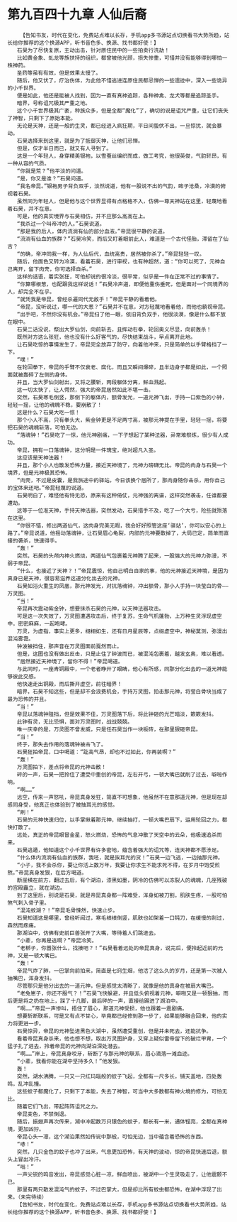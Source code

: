 # 第九百四十九章 人仙后裔
        【告知书友，时代在变化，免费站点难以长存，手机app多书源站点切换看书大势所趋，站长给你推荐的这个换源APP，听书音色多、换源、找书都好使！】
       石昊为了尽快复原，主动出击，针对原住民中的一些拍卖行洗劫！
       比如黄金象、虬龙等族扶持的组织，都曾被他光顾，损失惨重，可惜并没有能够得到哪怕一株神药。
       圣药等虽有有效，但是效果太慢了。
       随后，他又伏了，疗治伤体，为此他不惜逃进连原住民都忌惮的一些遗迹中，深入一些诡异的小千世界。
       便是如此，他还是能被人找到，因为一直有真神追踪，各种神禽、龙犬等都是追踪圣手。
       暗界，号称诅咒极其严重之地。
       这个小千世界极其广袤，种族众多，但是全都“魔化”了，确切的说是诅咒严重，让它们丧失了神智，只剩下了原始本能。
       无论是天神，还是一般的生灵，都已经进入疯狂期，平日间蛰伏不出，一旦惊扰，就会暴动。
       石昊选择来到这里，就是为了抵御天神，让他们忌惮。
       但是，仅才半日而已，就又有人寻到了。
       这是一个年轻人，身穿精美银袍，以雪蚕丝编织而成，做工考究，他很英俊，气韵轩昂，有一种从容的气质。
       “你就是荒？”他平淡的问道。
       “是，你又是谁？”石昊问道。
       “我名帝昆。”银袍男子背负双手，淡然说道，他有一股说不出的气韵，眸子沧桑，冷漠的俯视着石昊。
       虽然同为年轻人，但是他与这个世界显得有点格格不入，仿佛一尊天神站在这里，轻蔑地看着石昊，并不在意。
       可是，他的真实境界与石昊相仿，并不应那么高高在上。
       “我杀过一个叫帝冲的人。”石昊说道。
       “那是我的后人，体内流淌有仙的部分血液。”帝昆很平静的说道。
       “流淌有仙血的族群？”石昊冷笑，而后又盯着眼前此人，难道是一个古代怪胎，滞留在了仙古？
       “的确，帝冲同我一样，为人仙后代，血统高贵，居然被你杀了。”帝昆轻轻一叹。
       随后，他面色又转为冷漠，看着石昊，进行审视，也有种超然，道：“你可以死了，元神自己离开，留下肉壳，你可选择自杀。”
       这样的话语，着实张狂，可他却说的很冷淡，很平常，似乎是一件在正常不过的事情了。
       “你算哪根葱，也配跟我这样说话！”石昊冷声道，即便他重伤垂死，但是面对一个同境界的人，却完全不在乎。
       “就凭我是帝昆，曾经杀遍同代无敌手！”帝昆平静的看着他。
       “帝昆，没听说过，哪一代的大葱？”石昊并不在意，对方轻蔑地看着他，而他也藐视帝昆。
       “出手吧，不然你没有机会。”帝昆扫了他一眼，依旧背负双手，他很淡漠，像是什么都不放在眼中。
       石昊二话没说，祭出大罗仙剑，向前斩去，且挥动右拳，轮回奥义尽显，向前轰杀！
       既然对方这么张狂，他也没有什么好客气的，尽快结束战斗，早点离开此地。
       让石昊吃惊的事情发生了，帝昆完全放弃了防守，向着他冲来，只是简单的以手臂格挡了一下。
       “噗！”
       在轮回拳下，帝昆的手臂不仅衰老、腐化，而且又瞬间爆碎，且半边身子都是如此，一个照面就被轰碎了左侧的身体。
       并且，当大罗仙剑射出，又将之腰斩，两段躯体分离，鲜血溅起。
       这一切太快了，让人愕然，强大的帝昆居然如此不堪一击。
       突然，石昊寒毛倒竖，那倒下的躯体内，额骨发光，一道元神飞出，手持一口紫色的小钟，轻轻一摇，让他的魂魄不稳，要崩散了！
       这是什么？石昊大吃一惊！
       那个小人不高，只有拳头大，紫金钟更是不足两寸高，被那元神提在手里，轻轻一摇，将要把石昊的魂魄斩落，可怕无边。
       “落魂钟！”石昊吃了一惊，他元神剧痛，一下子想起了某种法器，异常难祭炼，很少有人成功。
       帝昆，拥有一口落魂钟，这分明是一件瑰宝，绝对超凡入圣。
       这应该是天神法器！
       并且，那个小人也散发恐怖力量，接近天神境了，元神力磅礴无比。帝昆的肉身与石昊一个境界，但是元神极其恐怖。
       “肉壳，不过是皮囊，是我旅途中的驿站，今日该换个居所了，那肉身随你击杀，用你自己的宝体来还吧。”帝昆轻蔑的说道。
       石昊明白了，难怪他有恃无恐，原来有这种倚仗，元神强的离谱，这样突然袭击，任谁都要遭劫。
       这等于一位准天神，手持天神法器，突然发动，石昊措手不及，吃了一个大亏，险些就殒落在这里。
       “你很不错，修出两道仙气，这肉身完美无暇，我会好好照管这座‘驿站’，你可以安心的上路了。”帝昆说道，他摇动落魂钟，让石昊眉心龟裂，内部的元神要散掉了，大局已定，简单而直接的袭杀，快速得手。
       “轰！”
       突然，石昊的头颅内神火燃烧，两道仙气包裹着元神腾了起来，一股强大的元神力弥漫，不弱于帝昆。
       “什么，也接近了天神？！”帝昆震惊，他自己明白自家的事，他的元神接近天神境，是因为真身已是天神，很容易滋养这道分化出去的元神。
       石昊如浴火重生的凤凰，那元神发光，对抗落魂钟，冲出额骨，那小人手持一块莹白的骨——万灵图。
       “当！”
       帝昆再次震动紫金钟，想要抹杀石昊的元神，以天神法器攻击。
       可是这一次失效了，万灵图遭遇攻击后，终于复苏，生命气机蓬勃，上万种生灵浮现虚空中，密密麻麻，一起咆哮。
       万灵，为虚指，事实上更多，栩栩如生，还有日月星辰等，点缀虚空中，神秘莫测，弥漫出混沌雾霭。
       钟波被挡住，那声音在万灵图面前戛然而止。
       但是，这图也没有做出反击，只是止住了钟波而已，被混沌包裹着，越发玄奥，难以看透。
       “居然接近天神境了，留你不得！”帝昆喝道。
       与此同时，一座青铜殿中，一个老者睁开了眼睛，他心有所感，同那分化出去的一道元神能够彼此交感。
       他快速走出铜殿，而后撕开虚空，前往暗界！
       暗界，石昊不知这些，但是却不会浪费机会，手持万灵图，拍击那元神，将莹白骨块当成了最为恐怖的并且。
       “当！”
       帝昆以落魂钟阻挡，但是效果不佳，万灵图落下后，将此钟砸的光芒暗淡，簌簌发抖。
       此钟有灵，无比恐惧，面对万灵图时，战战兢兢。
       唯一庆幸的是，万灵图不曾发威，只是任石昊当作一块板砖，在那里狠砸帝昆。
       “当！”
       终于，那失去作用的落魂钟被击飞了。
       石昊狂拍帝昆，口中喝道：“趾高气昂，却也不过如此，你再装啊？”
       “轰！”
       万灵图拍下，差点将帝昆的元神击散！
       砰的一声，石昊一把拎住了遭受中重创的帝昆，左右开弓，一顿大嘴巴就削了过去，噼啪作响。
       “啊……”
       远空，传来一声怒吼，帝昆真身发狂，简直不可想象，他虽然不在意那道元神，但是现在却感同身受，他真正也体验到了被抽耳光的感觉。
       “刷！”
       石昊的元神快速归位，以手掌揪着那元神，继续抽打，一顿大嘴巴扇下，运用轮回之力，都快打散了。
       远处，真正的帝昆眼冒金星，怒火燃烧，恐怖的气息冲散了天空中的云朵，他极速追杀而来。
       石昊逃遁，他知道这个小千世界有许多密地，蕴含着强大的诅咒等，连天神都不愿涉足。
       “什么体内流淌有仙血的族群，我呸，就是挨耳光的货！”石昊一边飞逃，一边抽那元神。
       “小子，我不会杀你，要让你活上数万年，我要让你求生不能求死不得，在岁月中饱受煎熬。”帝昆真身发狠，在后方喝道。
       断崖横在前方，翻过去后，有个湖泊，漆黑如墨，阴冷的仿佛可以冻裂人的魂魄，几座残破的宫殿矗立，就在湖边。
       到了这里后，别说是石昊，就是帝昆真身都一阵难受，浑身如被刀割，肌肤生疼，一股可怕煞气刺入骨子里。
       “混沌蚊湖？！”帝昆毛骨悚然，快速止步。
       石昊知道这是哪里，曾经听闻过，寒毛根根倒竖，肌肤也如架着一口钝刀，在缓慢的刮过，森然而疼痛。
       那湖泊中，仿佛有史前巨兽张开了大嘴，等待着人们跳进去。
       “小辈，你再是逃啊？”帝昆冷笑。
       “老梆子，你嚣张什么，找揍吧？！”石昊看着远处的帝昆真身，说完后，便拎起近前的元神，又是一顿大嘴巴。
       “轰！”
       帝昆气炸了肺，一巴掌向前拍来，简直是七窍生烟，他活了这么久的岁月，还是第一次被人抽嘴巴，浑身发抖。
       尽管那只是他分出去的一道元神，但是感觉太清晰了，就像是他的真身在被扇大嘴巴。
       “老兔崽子，你还不服气？！”石昊飞快躲避，并且低头俯视着元神，噼啪又是一顿狠抽，而后更是将之扔在地上，踩了十几脚，最后砰的一声，直接给踢进了湖泊中。
       “啊……”帝昆一声惨叫，捂住了眉心，那道元神受损，他也跟着一震剧痛。
       想要斩断联系，可是又有点不甘心，毕竟都已经修到那一步了，如果能够融合回来，他的实力将更进一步。
       石昊惊异，帝昆的元神坠进黑色大湖中，虽然遭受重创，但是并未死去，还能抗争。
       看着帝昆真身杀来，他也想不想，取出万灵图护身，又穿上疑似雷帝留下的破烂甲胄，一个猛子扎了进去，拎着帝昆的元神向湖泊深处潜去。
       “啊……”岸上，帝昆真身咬牙，斩断了与那元神的联系，眉心滴落一滩血迹。
       “小辈，我看你能在湖中坚持多久！”他发狠。
       轰！
       突然，湖水沸腾，一只又一只红玛瑙般的蚊子飞起，全都有一尺多长，铺天盖地，四处轰鸣，乱冲乱撞。
       这些蚊子都魔化了，只剩下了本能，失去了神智，可当中大多数都有神火境的修为，可怕无比。
       随着它们飞出，带起阵阵诅咒之力。
       帝昆变色，不禁倒退。
       随后，振翅声再次传来，湖中冲起数万只银色的蚊子，都长有一米，通体锃亮，全都在真神境，更加凶狞。
       帝昆心头一凛，这个湖泊果然如传说中那般，可怕无边，当中蕴含着恐怖的东西。
       “哧！”
       突然，几只金色的蚊子也冲了出来，气息更加恐怖，有天神的波动，惊的帝昆快速后退，额头上冒出冷汗。
       “嗡！”
       一声尖锐的鸣音发出，帝昆感觉心脏一凉，鲜血喷出，被湖中一个生灵吸走了，让他震颤不已。
       那里有两只散发混沌气的蚊子，不过巴掌大，但是却比所有蚊虫都恐怖，在湖中浮现了出来。（未完待续）
       【告知书友，时代在变化，免费站点难以长存，手机app多书源站点切换看书大势所趋，站长给你推荐的这个换源APP，听书音色多、换源、找书都好使！】